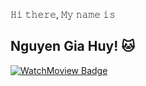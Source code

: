 𝙷𝚒 𝚝𝚑𝚎𝚛𝚎, 𝙼𝚢 𝚗𝚊𝚖𝚎 𝚒𝚜 

## Nguyen Gia Huy! 🐱

[![WatchMoview Badge](https://img.shields.io/badge/Watch%20Movie-oo%2B-red)](#)
<br/>
